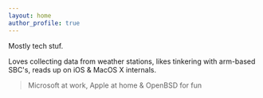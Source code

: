 ```yaml
---
layout: home
author_profile: true
---
```


Mostly tech stuf.

Loves collecting data from weather stations, likes tinkering with arm-based SBC's, reads up on iOS & MacOS X internals.

>Microsoft at work, Apple at home & OpenBSD for fun
